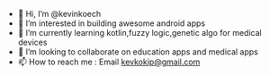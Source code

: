 - 👋 Hi, I’m @kevinkoech
- 👀 I’m interested in building awesome android apps
- 🌱 I’m currently learning kotlin,fuzzy logic,genetic algo for medical devices
- 💞️ I’m looking to collaborate on education apps and medical apps
- 📫 How to reach me : Email kevkokip@gmail.com

<!---
kevinkoech/kevinkoech is a ✨ special ✨ repository because its `README.md` (this file) appears on your GitHub profile.
You can click the Preview link to take a look at your changes.
--->
